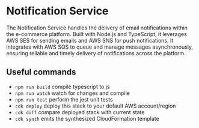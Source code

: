 # Notification Service

The Notification Service handles the delivery of email notifications within the e-commerce platform. Built with Node.js and TypeScript, it leverages AWS SES for sending emails and AWS SNS for push notifications. It integrates with AWS SQS to queue and manage messages asynchronously, ensuring reliable and timely delivery of notifications across the platform.

## Useful commands

* `npm run build`   compile typescript to js
* `npm run watch`   watch for changes and compile
* `npm run test`    perform the jest unit tests
* `cdk deploy`      deploy this stack to your default AWS account/region
* `cdk diff`        compare deployed stack with current state
* `cdk synth`       emits the synthesized CloudFormation template
